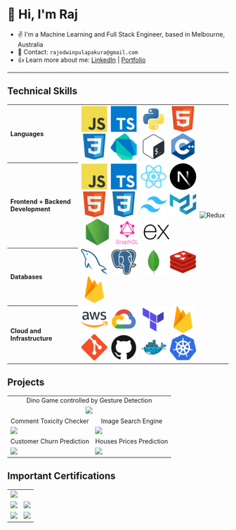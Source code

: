 # 👋 Hi, I'm Raj

- ✌️ I'm a Machine Learning and Full Stack Engineer, based in Melbourne, Australia
- 📨 Contact: `rajedwinpulapakura@gmail.com`
- 👍 Learn more about me: [LinkedIn](https://www.linkedin.com/in/raj-pulapakura-9b2348234/) | [Portfolio](https://www.rajpulapakura.com)

---

## Technical Skills

<table> 
  <tr>
    <th align="left">Languages</th>
    <td> 
      <img src="https://github.com/devicons/devicon/blob/master/icons/javascript/javascript-original.svg" title="JavaScript" alt="JavaScript" width="60" height="60"/>&nbsp;
      <img src="https://github.com/devicons/devicon/blob/master/icons/typescript/typescript-original.svg" title="TypeScript" alt="TypeScript" width="60" height="60"/>&nbsp;
        <img src="https://github.com/devicons/devicon/blob/master/icons/python/python-original.svg" title="Python3" alt="Python" width="60" height="60"/>&nbsp;
    <img src="https://github.com/devicons/devicon/blob/master/icons/html5/html5-original.svg" title="HTML" alt="HTML" width="60" height="60"/>&nbsp;
      <img src="https://github.com/devicons/devicon/blob/master/icons/css3/css3-original.svg" title="CSS" alt="CSS" width="60" height="60"/>&nbsp;
        <img src="https://github.com/devicons/devicon/blob/master/icons/dart/dart-original.svg" title="Dart" alt="Dart" width="60" height="60"/>&nbsp;
        <img src="https://github.com/devicons/devicon/blob/master/icons/bash/bash-original.svg" title="Bash" alt="Bash" width="60" height="60"/>&nbsp;
        <img src="https://github.com/devicons/devicon/blob/master/icons/cplusplus/cplusplus-original.svg" title="CSS" alt="CSS" width="60" height="60"/>&nbsp;
    </td>
  </tr>
<tr>
    <th align="left">Frontend + Backend Development</th>
    <td> 
      <img src="https://github.com/devicons/devicon/blob/master/icons/javascript/javascript-original.svg" title="JavaScript" alt="JavaScript" width="60" height="60"/>&nbsp;
      <img src="https://github.com/devicons/devicon/blob/master/icons/typescript/typescript-original.svg" title="TypeScript" alt="TypeScript" width="60" height="60"/>&nbsp;
      <img src="https://github.com/devicons/devicon/blob/master/icons/react/react-original.svg" title="React.js" alt="React.js" width="60" height="60"/>&nbsp;
      <img src="https://github.com/devicons/devicon/blob/master/icons/nextjs/nextjs-original.svg" title="Next.js" alt="Next.js" width="60" height="60"/>&nbsp;
      <img src="https://github.com/devicons/devicon/blob/master/icons/html5/html5-original.svg" title="HTML" alt="HTML" width="60" height="60"/>&nbsp;
      <img src="https://github.com/devicons/devicon/blob/master/icons/css3/css3-original.svg" title="CSS" alt="CSS" width="60" height="60"/>&nbsp;
      <img src="https://github.com/devicons/devicon/blob/master/icons/tailwindcss/tailwindcss-original.svg" title="Tailwind CSS" alt="Tailwind CSS" width="60" height="60"/>&nbsp;
      <img src="https://github.com/devicons/devicon/blob/master/icons/materialui/materialui-original.svg" title="Material UI" alt="Material UI" width="60" height="60"/>&nbsp;
      <img src="https://redux.js.org/img/redux.svg" title="Redux" alt="Redux" width="60" height="60"/>&nbsp;
      <img src="https://github.com/devicons/devicon/blob/master/icons/nodejs/nodejs-original.svg" title="Node.js" alt="Node.js" width="60" height="60"/>&nbsp;
      <img src="https://github.com/devicons/devicon/blob/master/icons/graphql/graphql-plain-wordmark.svg" title="GraphQL" alt="GraphQL" width="60" height="60"/>&nbsp;
      <img src="https://github.com/devicons/devicon/blob/master/icons/express/express-original.svg" title="Express.js" alt="Express.js" width="60" height="60"/>&nbsp;
    </td>
</tr>

<tr>
    <th align="left">Databases</th>
    <td> 
      <img src="https://github.com/devicons/devicon/blob/master/icons/mysql/mysql-original.svg" title="MySQL" alt="MySQL" width="60" height="60"/>&nbsp;
      <img src="https://github.com/devicons/devicon/blob/master/icons/postgresql/postgresql-original.svg" title="PostgreSQL" alt="PostgreSQL" width="60" height="60"/>&nbsp;
      <img src="https://github.com/devicons/devicon/blob/master/icons/mongodb/mongodb-original.svg" title="MongoDB" alt="MongoDB" width="60" height="60"/>&nbsp;
      <img src="https://github.com/devicons/devicon/blob/master/icons/redis/redis-original.svg" title="Redis" alt="Redis" width="60" height="60"/>&nbsp;
      <img src="https://github.com/devicons/devicon/blob/master/icons/firebase/firebase-original.svg" title="Firebase" alt="Firebase" width="60" height="60"/>&nbsp;
    </td>
</tr>

<tr>
    <th align="left">Cloud and Infrastructure</th>
    <td> 
      <img src="https://github.com/devicons/devicon/blob/master/icons/amazonwebservices/amazonwebservices-original-wordmark.svg" title="AWS" alt="AWS" width="60" height="60"/>&nbsp;
      <img src="https://github.com/devicons/devicon/blob/master/icons/googlecloud/googlecloud-original.svg" title="Google Cloud" alt="Google Cloud" width="60" height="60"/>&nbsp;
      <img src="https://github.com/devicons/devicon/blob/master/icons/terraform/terraform-original.svg" title="Terraform" alt="Terraform" width="60" height="60"/>&nbsp;
<img src="https://github.com/devicons/devicon/blob/master/icons/firebase/firebase-original.svg" title="Firebase" alt="Firebase" width="60" height="60"/>&nbsp;
      <img src="https://github.com/devicons/devicon/blob/master/icons/git/git-original.svg" title="Git" alt="Git" width="60" height="60"/>&nbsp;
      <img src="https://github.com/devicons/devicon/blob/master/icons/github/github-original.svg" title="GitHub" alt="GitHub" width="60" height="60"/>&nbsp;
      <img src="https://github.com/devicons/devicon/blob/master/icons/docker/docker-original.svg" title="Docker" alt="Docker" width="60" height="60"/>&nbsp;
      <img src="https://github.com/devicons/devicon/blob/master/icons/kubernetes/kubernetes-plain.svg" title="Kubernetes" alt="Kubernetes" width="60" height="60"/>&nbsp;
    </td>
</tr>

</table>
        

  
## Projects

<table border="0">
 <tr>
    <td colspan="2" align="center">Dino Game controlled by Gesture Detection</td>
 </tr>
 <tr>
    <td colspan="2" align="center"><img src="https://github.com/raj-pulapakura/raj-pulapakura/assets/87762282/8939495e-86cf-4e88-b648-01fbad891a27" /></td>
 </tr>
   <tr>
    <td align="center">Comment Toxicity Checker</td>
    <td align="center">Image Search Engine</td>
 </tr>
 <tr>
    <td><img src="https://github.com/raj-pulapakura/raj-pulapakura/assets/87762282/5913fe56-4c8e-4e69-8b44-ffe6281f4353" /></td>
    <td><img src="https://github.com/raj-pulapakura/raj-pulapakura/assets/87762282/d9fa78ec-b307-4522-876d-d9062c65f772" /></td>
 </tr>
 <tr>
    <td align="center">Customer Churn Prediction</td>
    <td align="center">Houses Prices Prediction</td>
 </tr>
 <tr>
    <td><img src="https://github.com/raj-pulapakura/raj-pulapakura/assets/87762282/b9da2432-cea5-4a55-ad0f-dca974ada9bd" /></td>
    <td><img src="https://github.com/raj-pulapakura/raj-pulapakura/assets/87762282/33c57bf8-5d36-4e0b-a121-79617b22bd51" /></td>
 </tr>
</table>

## Important Certifications

<table border="0">
 <tr>
    <td colspan="2"><img src="https://github.com/raj-pulapakura/raj-pulapakura/assets/87762282/acc1e709-2566-497c-a554-1fa04a3dc305" /></td>
 </tr>
 <tr>
    <td><img src="https://github.com/raj-pulapakura/raj-pulapakura/assets/87762282/1b56d620-ac64-4811-b05e-f3af8cd6817e" /></td>
    <td><img src="https://github.com/raj-pulapakura/raj-pulapakura/assets/87762282/3ffa23ce-d7da-4206-b3c8-37dd603592e0" /></td>
 </tr>
 <tr>
    <td><img src="https://github.com/raj-pulapakura/raj-pulapakura/assets/87762282/dde0dfb6-eb30-4bf8-98a7-406c23feb198" /></td>
    <td><img src="https://github.com/raj-pulapakura/raj-pulapakura/assets/87762282/da578d6e-626f-417c-a030-8c4f03028030" /></td>
 </tr>
</table>
